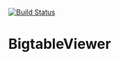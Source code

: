 [![Build Status](https://travis-ci.org/erikmafo/BigtableViewer.svg?branch=master)](https://travis-ci.org/erikmafo/BigtableViewer)

# BigtableViewer